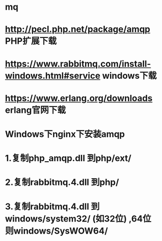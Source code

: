 # mq
# http://pecl.php.net/package/amqp PHP扩展下载
# https://www.rabbitmq.com/install-windows.html#service windows下载
# https://www.erlang.org/downloads erlang官网下载

# Windows下nginx下安装amqp
# 1.复制php_amqp.dll 到php/ext/ 
# 2.复制rabbitmq.4.dll 到php/
# 3.复制rabbitmq.4.dll 到windows/system32/ (如32位) ,64位则windows/SysWOW64/
